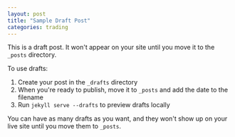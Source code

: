 ```yaml
---
layout: post
title: "Sample Draft Post"
categories: trading
---
```


This is a draft post. It won't appear on your site until you move it to the `_posts` directory.

To use drafts:

1. Create your post in the `_drafts` directory
2. When you're ready to publish, move it to `_posts` and add the date to the filename
3. Run `jekyll serve --drafts` to preview drafts locally

You can have as many drafts as you want, and they won't show up on your live site until you move them to `_posts`. 